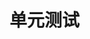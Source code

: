 <!--
 * @Author: your name
 * @Date: 2021-08-25 20:29:36
 * @LastEditTime: 2021-08-25 20:30:08
 * @LastEditors: Please set LastEditors
 * @Description: In User Settings Edit
 * @FilePath: \express\src\test\readme.md
-->

# 单元测试
